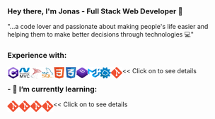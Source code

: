 ### Hey there, I'm Jonas - Full Stack Web Developer 👋

"...a code lover and passionate about making people's life easier and helping them to make better decisions through technologies 💻"

### Experience with:
<a href="https://docs.microsoft.com/en-us/dotnet/csharp/getting-started/"><img align="left"  alt="CSharp" width="26px" src="assets/csharp.png"/></a> 
<a href="https://dotnet.microsoft.com/apps/aspnet/mvc"><img align="left" alt="MVC" width="26px" src="assets/mvc.png"/></a>
<a href="https://www.microsoft.com/en-us/sql-server"><img align="left" alt="Microsoft SQL" width="26px" src="assets/sql.png"/></a>
<a href="https://www.mysql.com/"><img align="left" alt="MySQL" width="26px" src="assets/mysql.png"/></a>
<a href="https://developer.mozilla.org/en-US/docs/Web/Guide/HTML/HTML5"><img align="left" alt="HTML5" width="26px" src="assets/html.png"/></a>
<a href="https://developer.mozilla.org/en-US/docs/Archive/CSS3"><img align="left" alt="CSS3" width="26px" src="assets/css.png"/></a>
<a href="https://getbootstrap.com/"><img align="left" alt="Bootstrap" width="26px" src="assets/bootstrap.png"/></a>
<a href="https://material-ui.com/"><img align="left" alt="Meterial UI" width="26px" src="assets/materialui.png"/></a>
<a href="https://www.redhat.com/en/topics/api/what-is-a-rest-api"><img align="left" alt="REST API" width="26px" src="assets/api.png"/></a>
<a href="https://git-scm.com/"><img align="left" alt="Git" width="26px" src="assets/git.png"/></a>
 << Click on to see details


### - 🌱 I’m currently learning:
<a href="https://nodejs.org/en/about/"><img align="left" alt="Node.js" width="26px" src="assets/git.png"/></a>
<a href="https://reactjs.org/"><img align="left" alt="React.js" width="26px" src="assets/git.png"/></a>
<a href="https://reactnative.dev/"><img align="left" alt="React Native" width="26px" src="assets/git.png"/></a>
<a href="https://www.typescriptlang.org/"><img align="left" alt="TypeScript" width="26px" src="assets/git.png"/></a>
 << Click on to see details